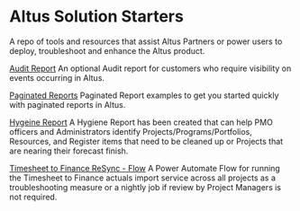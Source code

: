 # Altus Solution Starters
A repo of tools and resources that assist Altus Partners or power users to deploy, troubleshoot and enhance the Altus product.

[Audit Report](Reporting/Audit/README.md)
An optional Audit report for customers who require visibility on events occurring in Altus.

[Paginated Reports](Reporting/Paginated/README.md)
Paginated Report examples to get you started quickly with paginated reports in Altus.

[Hygeine Report](Reporting/Hygiene/README.md)
A Hygiene Report has been created that can help PMO officers and Administrators identify Projects/Programs/Portfolios, Resources, and Register items that need to be cleaned up or Projects that are nearing their forecast finish.

[Timesheet to Finance ReSync - Flow](Tools/Timesheet-to-Finance-Sync-Flow/README.md)
A Power Automate Flow for running the Timesheet to Finance actuals import service across all projects as a troubleshooting measure or a nightly job if review by Project Managers is not required.
